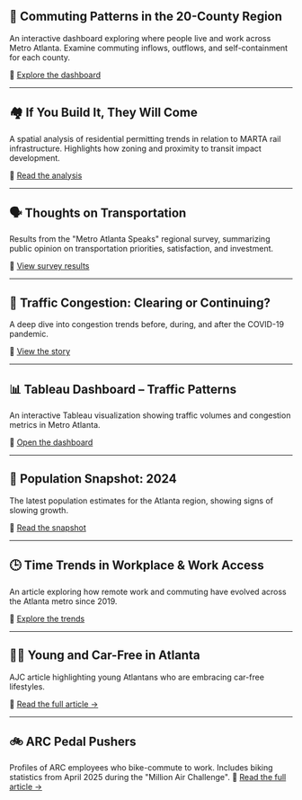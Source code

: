 ## 🚗 Commuting Patterns in the 20-County Region  
An interactive dashboard exploring where people live and work across Metro Atlanta. Examine commuting inflows, outflows, and self-containment for each county.

🔗 [Explore the dashboard](https://33n.atlantaregional.com/20-county-region-commuting-patterns-dashboard)

---

## 🏘️ If You Build It, They Will Come  
A spatial analysis of residential permitting trends in relation to MARTA rail infrastructure. Highlights how zoning and proximity to transit impact development.

🔗 [Read the analysis](https://33n.atlantaregional.com/housing/if-you-build-it-they-will-come)

---

## 🗣️ Thoughts on Transportation  
Results from the "Metro Atlanta Speaks" regional survey, summarizing public opinion on transportation priorities, satisfaction, and investment.

🔗 [View survey results](https://33n.atlantaregional.com/metro-atlanta-speaks/thoughts-on-transportation)

---

## 🚦 Traffic Congestion: Clearing or Continuing?  
A deep dive into congestion trends before, during, and after the COVID-19 pandemic.

🔗 [View the story](https://33n.atlantaregional.com/data-diversions/traffic-congestion-clearing-or-continuing)

---

## 📊 Tableau Dashboard – Traffic Patterns  
An interactive Tableau visualization showing traffic volumes and congestion metrics in Metro Atlanta.

🔗 [Open the dashboard](https://public.tableau.com/app/profile/bill.huang5002/viz/shared/GJCRM74DR)

---

## 👥 Population Snapshot: 2024  
The latest population estimates for the Atlanta region, showing signs of slowing growth.

🔗 [Read the snapshot](https://33n.atlantaregional.com/population/regional-snapshot-2024-population-estimates-slowing-but-growing)

---

## 🕒 Time Trends in Workplace & Work Access  
An article exploring how remote work and commuting have evolved across the Atlanta metro since 2019.

🔗 [Explore the trends](https://33n.atlantaregional.com/data-diversions/time-trends-in-workplace-and-work-access-atlanta-msa)

---

## 🚫🚗 Young and Car-Free in Atlanta
AJC article highlighting young Atlantans who are embracing car-free lifestyles.

🔗 [Read the full article →](https://www.ajc.com/news/young-and-car-free-social-sharing-of-alternatives-to-atlanta-gridlock/ZKQNEPFCLVD6PJBP3CZ564IWMY/)

---

## 🚲 ARC Pedal Pushers
Profiles of ARC employees who bike-commute to work. Includes biking statistics from April 2025 during the "Million Air Challenge".
🔗 [Read the full article →](https://atlantaregional.org/news/transportation-mobility/arc-pedal-pushers/)

